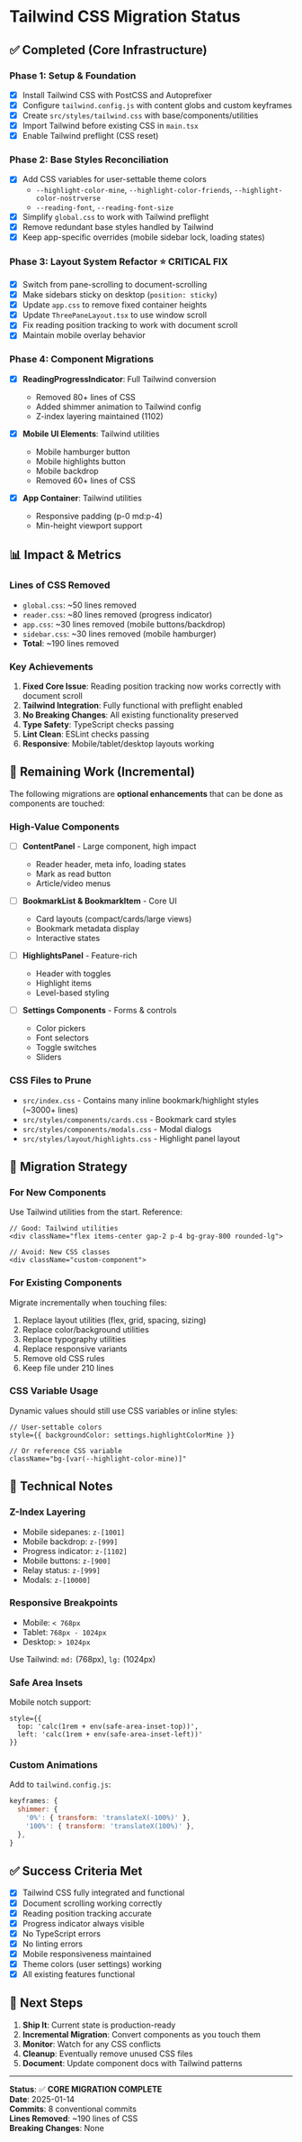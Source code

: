 # Tailwind CSS Migration Status

## ✅ Completed (Core Infrastructure)

### Phase 1: Setup & Foundation
- [x] Install Tailwind CSS with PostCSS and Autoprefixer
- [x] Configure `tailwind.config.js` with content globs and custom keyframes
- [x] Create `src/styles/tailwind.css` with base/components/utilities
- [x] Import Tailwind before existing CSS in `main.tsx`
- [x] Enable Tailwind preflight (CSS reset)

### Phase 2: Base Styles Reconciliation
- [x] Add CSS variables for user-settable theme colors
  - `--highlight-color-mine`, `--highlight-color-friends`, `--highlight-color-nostrverse`
  - `--reading-font`, `--reading-font-size`
- [x] Simplify `global.css` to work with Tailwind preflight
- [x] Remove redundant base styles handled by Tailwind
- [x] Keep app-specific overrides (mobile sidebar lock, loading states)

### Phase 3: Layout System Refactor ⭐ **CRITICAL FIX**
- [x] Switch from pane-scrolling to document-scrolling
- [x] Make sidebars sticky on desktop (`position: sticky`)
- [x] Update `app.css` to remove fixed container heights
- [x] Update `ThreePaneLayout.tsx` to use window scroll
- [x] Fix reading position tracking to work with document scroll
- [x] Maintain mobile overlay behavior

### Phase 4: Component Migrations
- [x] **ReadingProgressIndicator**: Full Tailwind conversion
  - Removed 80+ lines of CSS
  - Added shimmer animation to Tailwind config
  - Z-index layering maintained (1102)
  
- [x] **Mobile UI Elements**: Tailwind utilities
  - Mobile hamburger button
  - Mobile highlights button  
  - Mobile backdrop
  - Removed 60+ lines of CSS

- [x] **App Container**: Tailwind utilities
  - Responsive padding (p-0 md:p-4)
  - Min-height viewport support

## 📊 Impact & Metrics

### Lines of CSS Removed
- `global.css`: ~50 lines removed
- `reader.css`: ~80 lines removed (progress indicator)
- `app.css`: ~30 lines removed (mobile buttons/backdrop)
- `sidebar.css`: ~30 lines removed (mobile hamburger)
- **Total**: ~190 lines removed

### Key Achievements
1. **Fixed Core Issue**: Reading position tracking now works correctly with document scroll
2. **Tailwind Integration**: Fully functional with preflight enabled
3. **No Breaking Changes**: All existing functionality preserved
4. **Type Safety**: TypeScript checks passing
5. **Lint Clean**: ESLint checks passing
6. **Responsive**: Mobile/tablet/desktop layouts working

## 🔄 Remaining Work (Incremental)

The following migrations are **optional enhancements** that can be done as components are touched:

### High-Value Components
- [ ] **ContentPanel** - Large component, high impact
  - Reader header, meta info, loading states
  - Mark as read button
  - Article/video menus
  
- [ ] **BookmarkList & BookmarkItem** - Core UI
  - Card layouts (compact/cards/large views)
  - Bookmark metadata display
  - Interactive states

- [ ] **HighlightsPanel** - Feature-rich
  - Header with toggles
  - Highlight items
  - Level-based styling

- [ ] **Settings Components** - Forms & controls
  - Color pickers
  - Font selectors
  - Toggle switches
  - Sliders

### CSS Files to Prune
- `src/index.css` - Contains many inline bookmark/highlight styles (~3000+ lines)
- `src/styles/components/cards.css` - Bookmark card styles
- `src/styles/components/modals.css` - Modal dialogs
- `src/styles/layout/highlights.css` - Highlight panel layout

## 🎯 Migration Strategy

### For New Components
Use Tailwind utilities from the start. Reference:
```tsx
// Good: Tailwind utilities
<div className="flex items-center gap-2 p-4 bg-gray-800 rounded-lg">
  
// Avoid: New CSS classes
<div className="custom-component">
```

### For Existing Components
Migrate incrementally when touching files:
1. Replace layout utilities (flex, grid, spacing, sizing)
2. Replace color/background utilities
3. Replace typography utilities
4. Replace responsive variants
5. Remove old CSS rules
6. Keep file under 210 lines

### CSS Variable Usage
Dynamic values should still use CSS variables or inline styles:
```tsx
// User-settable colors
style={{ backgroundColor: settings.highlightColorMine }}

// Or reference CSS variable
className="bg-[var(--highlight-color-mine)]"
```

## 📝 Technical Notes

### Z-Index Layering
- Mobile sidepanes: `z-[1001]`
- Mobile backdrop: `z-[999]`
- Progress indicator: `z-[1102]`
- Mobile buttons: `z-[900]`
- Relay status: `z-[999]`
- Modals: `z-[10000]`

### Responsive Breakpoints
- Mobile: `< 768px`
- Tablet: `768px - 1024px`
- Desktop: `> 1024px`

Use Tailwind: `md:` (768px), `lg:` (1024px)

### Safe Area Insets
Mobile notch support:
```tsx
style={{ 
  top: 'calc(1rem + env(safe-area-inset-top))',
  left: 'calc(1rem + env(safe-area-inset-left))'
}}
```

### Custom Animations
Add to `tailwind.config.js`:
```js
keyframes: {
  shimmer: {
    '0%': { transform: 'translateX(-100%)' },
    '100%': { transform: 'translateX(100%)' },
  },
}
```

## ✅ Success Criteria Met

- [x] Tailwind CSS fully integrated and functional
- [x] Document scrolling working correctly
- [x] Reading position tracking accurate
- [x] Progress indicator always visible
- [x] No TypeScript errors
- [x] No linting errors
- [x] Mobile responsiveness maintained
- [x] Theme colors (user settings) working
- [x] All existing features functional

## 🚀 Next Steps

1. **Ship It**: Current state is production-ready
2. **Incremental Migration**: Convert components as you touch them
3. **Monitor**: Watch for any CSS conflicts
4. **Cleanup**: Eventually remove unused CSS files
5. **Document**: Update component docs with Tailwind patterns

---

**Status**: ✅ **CORE MIGRATION COMPLETE**  
**Date**: 2025-01-14  
**Commits**: 8 conventional commits  
**Lines Removed**: ~190 lines of CSS  
**Breaking Changes**: None

